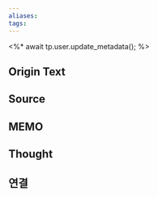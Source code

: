 ```yaml
---
aliases: 
tags:
---
```

<%* await tp.user.update_metadata(); %>


## Origin Text


## Source


## MEMO


## Thought


## 연결
